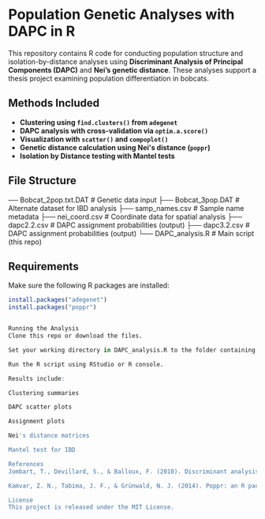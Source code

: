 # Population Genetic Analyses with DAPC in R

This repository contains R code for conducting population structure and isolation-by-distance analyses using **Discriminant Analysis of Principal Components (DAPC)** and **Nei’s genetic distance**. These analyses support a thesis project examining population differentiation in bobcats.

## Methods Included

- **Clustering using `find.clusters()` from `adegenet`**
- **DAPC analysis with cross-validation via `optim.a.score()`**
- **Visualization with `scatter()` and `compoplot()`**
- **Genetic distance calculation using Nei's distance (`poppr`)**
- **Isolation by Distance testing with Mantel tests**

## File Structure

── Bobcat_2pop.txt.DAT # Genetic data input
├── Bobcat_3pop.DAT # Alternate dataset for IBD analysis
├── samp_names.csv # Sample name metadata
├── nei_coord.csv # Coordinate data for spatial analysis
├── dapc2.2.csv # DAPC assignment probabilities (output)
├── dapc3.2.csv # DAPC assignment probabilities (output)
└── DAPC_analysis.R # Main script (this repo)



## Requirements

Make sure the following R packages are installed:

```r
install.packages("adegenet")
install.packages("poppr")


Running the Analysis
Clone this repo or download the files.

Set your working directory in DAPC_analysis.R to the folder containing the data files.

Run the R script using RStudio or R console.

Results include:

Clustering summaries

DAPC scatter plots

Assignment plots

Nei's distance matrices

Mantel test for IBD

References
Jombart, T., Devillard, S., & Balloux, F. (2010). Discriminant analysis of principal components: a new method for the analysis of genetically structured populations. BMC Genetics, 11(1), 94.

Kamvar, Z. N., Tabima, J. F., & Grünwald, N. J. (2014). Poppr: an R package for genetic analysis of populations with clonal, partially clonal, and/or sexual reproduction. PeerJ, 2, e281.

License
This project is released under the MIT License.
